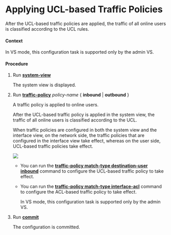 Applying UCL-based Traffic Policies
===================================

After the UCL-based traffic policies are applied, the traffic of all online users is classified according to the UCL rules.

#### Context

In VS mode, this configuration task is supported only by the admin VS.


#### Procedure

1. Run [**system-view**](cmdqueryname=system-view)
   
   
   
   The system view is displayed.
2. Run [**traffic-policy**](cmdqueryname=traffic-policy) *policy-name* { **inbound** | **outbound** }
   
   
   
   A traffic policy is applied to online users.
   
   After the UCL-based traffic policy is applied in the system view, the traffic of all online users is classified according to the UCL.
   
   When traffic policies are configured in both the system view and the interface view, on the network side, the traffic policies that are configured in the interface view take effect, whereas on the user side, UCL-based traffic policies take effect.
   
   
   
   ![](../../../../public_sys-resources/note_3.0-en-us.png) 
   * You can run the [**traffic-policy match-type destination-user inbound**](cmdqueryname=traffic-policy+match-type+destination-user+inbound) command to configure the UCL-based traffic policy to take effect.
   * You can run the [**traffic-policy match-type interface-acl**](cmdqueryname=traffic-policy+match-type+interface-acl) command to configure the ACL-based traffic policy to take effect.
     
     In VS mode, this configuration task is supported only by the admin VS.
3. Run [**commit**](cmdqueryname=commit)
   
   
   
   The configuration is committed.